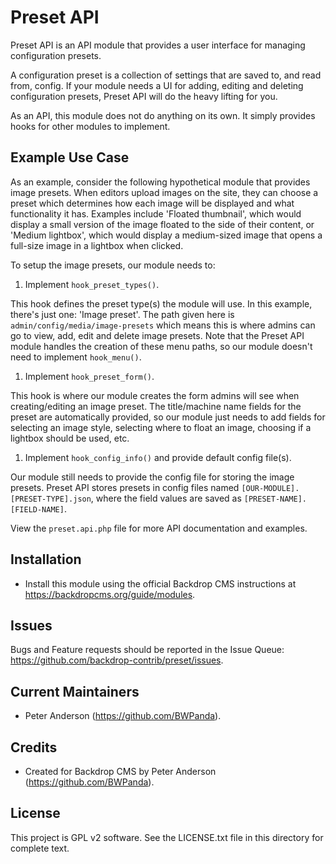 Preset API
==========

Preset API is an API module that provides a user interface for managing
configuration presets.

A configuration preset is a collection of settings that are saved to, and read
from, config. If your module needs a UI for adding, editing and deleting
configuration presets, Preset API will do the heavy lifting for you.

As an API, this module does not do anything on its own. It simply provides hooks
for other modules to implement.

Example Use Case
----------------

As an example, consider the following hypothetical module that provides image
presets. When editors upload images on the site, they can choose a preset which
determines how each image will be displayed and what functionality it has.
Examples include 'Floated thumbnail', which would display a small version of the
image floated to the side of their content, or 'Medium lightbox', which would
display a medium-sized image that opens a full-size image in a lightbox when
clicked.

To setup the image presets, our module needs to:

1. Implement `hook_preset_types()`.

  This hook defines the preset type(s) the module will use. In this example,
  there's just one: 'Image preset'. The path given here is
  `admin/config/media/image-presets` which means this is where admins can go to
  view, add, edit and delete image presets. Note that the Preset API module
  handles the creation of these menu paths, so our module doesn't need to
  implement `hook_menu()`.

1. Implement `hook_preset_form()`.

  This hook is where our module creates the form admins will see when
  creating/editing an image preset. The title/machine name fields for the preset
  are automatically provided, so our module just needs to add fields for
  selecting an image style, selecting where to float an image, choosing if a
  lightbox should be used, etc.

1. Implement `hook_config_info()` and provide default config file(s).

  Our module still needs to provide the config file for storing the image
  presets. Preset API stores presets in config files named
  `[OUR-MODULE].[PRESET-TYPE].json`, where the field values are saved as
  `[PRESET-NAME].[FIELD-NAME]`.

View the `preset.api.php` file for more API documentation and examples.

Installation
------------

- Install this module using the official Backdrop CMS instructions at
  https://backdropcms.org/guide/modules.

Issues
------

Bugs and Feature requests should be reported in the Issue Queue:
https://github.com/backdrop-contrib/preset/issues.

Current Maintainers
-------------------

- Peter Anderson (https://github.com/BWPanda).

Credits
-------

- Created for Backdrop CMS by Peter Anderson (https://github.com/BWPanda).

License
-------

This project is GPL v2 software. See the LICENSE.txt file in this directory for
complete text.
